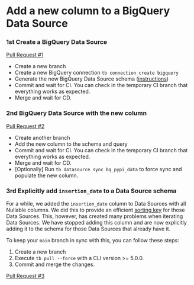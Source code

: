 # Add a new column to a BigQuery Data Source

### 1st Create a BigQuery Data Source

[Pull Request #1](https://github.com/tinybirdco/use-case-examples/pull/269)

- Create a new branch
- Create a new BigQuery connection `tb connection create bigquery`
- Generate the new BigQuery Data Source schema ([instructions](https://www.tinybird.co/docs/ingest/bigquery.html))
- Commit and wait for CI. You can check in the temporary CI branch that everything works as expected.
- Merge and wait for CD.

### 2nd BigQuery Data Source with the new column

[Pull Request #2](https://github.com/tinybirdco/use-case-examples/pull/270)

- Create another branch
- Add the new column to the schema and query
- Commit and wait for CI. You can check in the temporary CI branch that everything works as expected.
- Merge and wait for CD.
- [Optionally] Run `tb datasource sync bq_pypi_data` to force sync and populate the new column.

### 3rd Explicitly add `insertion_date` to a Data Source schema

For a while, we added the `insertion_date` column to Data Sources with all Nullable columns. We did this to provide an efficient [sorting key](https://www.tinybird.co/clickhouse/knowledge-base/sorting-key-performance) for those Data Sources. This, however, has created many problems when iterating Data Sources. We have stopped adding this column and are now explicitly adding it to the schema for those Data Sources that already have it.


To keep your `main` branch in sync with this, you can follow these steps:
1. Create a new branch
2. Execute `tb pull --force` with a CLI version >= 5.0.0.
3. Commit and merge the changes.

[Pull Request #3](https://github.com/tinybirdco/use-case-examples/pull/335)